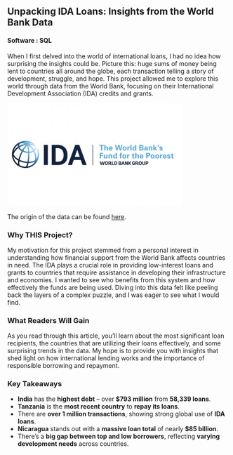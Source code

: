 
## Unpacking IDA Loans: Insights from the World Bank Data
#### Software : SQL

When I first delved into the world of international loans, I had no idea how surprising the insights could be. Picture this: huge sums of money being lent to countries all around the globe, each transaction telling a story of development, struggle, and hope. This project allowed me to explore this world through data from the World Bank, focusing on their International Development Association (IDA) credits and grants.


<img src="images/international-development-association-203414 - Copy.jpg"/>

The origin of the data can be found [here](https://financesone.worldbank.org/ida-statement-of-credits-grants-and-guarantees-historical-data/DS00976).

### Why THIS Project?

My motivation for this project stemmed from a personal interest in understanding how financial support from the World Bank affects countries in need. The IDA plays a crucial role in providing low-interest loans and grants to countries that require assistance in developing their infrastructure and economies. I wanted to see who benefits from this system and how effectively the funds are being used. Diving into this data felt like peeling back the layers of a complex puzzle, and I was eager to see what I would find.


### What Readers Will Gain

As you read through this article, you’ll learn about the most significant loan recipients, the countries that are utilizing their loans effectively, and some surprising trends in the data. My hope is to provide you with insights that shed light on how international lending works and the importance of responsible borrowing and repayment.


### Key Takeaways

- **India** has the **highest debt** – over **$793 million** from **58,339 loans**.
- **Tanzania** is the **most recent country** to **repay its loans**.
- There are **over 1 million transactions**, showing strong global use of **IDA loans**.
- **Nicaragua** stands out with a **massive loan total** of nearly **$85 billion**.
- There’s a **big gap between top and low borrowers**, reflecting **varying development needs** across countries.

